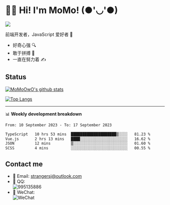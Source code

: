 # 👨‍🎓 Hi! I'm MoMo! (●'◡'●)

[![](https://img.shields.io/badge/-@MoMoOwO-%23181717?style=flat-square&logo=github)](https://github.com/MoMoOwO)

前端开发者，JavaScript 爱好者 💖
- 好奇心强 🔍
- 敢于拼搏 💪
- 一直在努力着 ✍

## Status

[![MoMoOwO's github stats](https://github-readme-stats.vercel.app/api?username=MoMoOwO&show_icons=true&theme=tokyonight)](https://github.com/MoMoOwO)

[![Top Langs](https://github-readme-stats.vercel.app/api/top-langs/?username=MoMoOwO&layout=compact&theme=tokyonight)](https://github.com/MoMoOwO)

---

📊 **Weekly development breakdown**

<!--START_SECTION:waka-->

```txt
From: 10 September 2023 - To: 17 September 2023

TypeScript   10 hrs 53 mins  ████████████████████▒░░░░   81.23 %
Vue.js       2 hrs 13 mins   ████░░░░░░░░░░░░░░░░░░░░░   16.62 %
JSON         12 mins         ▒░░░░░░░░░░░░░░░░░░░░░░░░   01.60 %
SCSS         4 mins          ░░░░░░░░░░░░░░░░░░░░░░░░░   00.55 %
```

<!--END_SECTION:waka-->

## Contact me

- 📧 Email: strangersj@outlook.com
- 🐧 QQ:  
  ![995135886](https://i.loli.net/2020/11/27/Yx6eDSQi34Va5IA.jpg)
- 💭 WeChat:  
  ![WeChat](https://i.loli.net/2020/11/27/wWX6uVoIQqig5KP.jpg)
  
